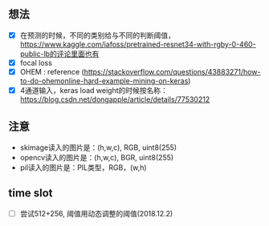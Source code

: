 ## 想法
- [x] 在预测的时候，不同的类别给与不同的判断阈值，https://www.kaggle.com/iafoss/pretrained-resnet34-with-rgby-0-460-public-lb的评论里面也有
- [x] focal loss
- [x] OHEM : reference (https://stackoverflow.com/questions/43883271/how-to-do-ohemonline-hard-example-mining-on-keras)
- [x] 4通道输入，keras load weight的时候按名称：https://blog.csdn.net/dongapple/article/details/77530212

## 注意
- skimage读入的图片是：(h,w,c), RGB, uint8(255)
- opencv读入的图片是：(h,w,c), BGR, uint8(255)
- pil读入的图片是：PIL类型，RGB，(w,h)

## time slot
- [ ] 尝试512+256, 阈值用动态调整的阈值(2018.12.2)
